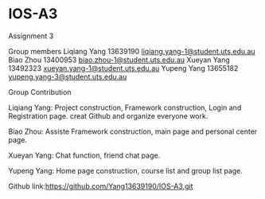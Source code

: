 # IOS-A3
Assignment 3

Group members 
Liqiang Yang 13639190 liqiang.yang-1@student.uts.edu.au
Biao Zhou 13400953    biao.zhou-1@student.uts.edu.au
Xueyan Yang 13492323  xueyan.yang-1@student.uts.edu.au
Yupeng Yang 13655182  yupeng.yang-3@student.uts.edu.au

Group Contribution

Liqiang Yang: Project construction, Framework construction, Login and Registration page. creat Github and organize everyone work.

Biao Zhou: Assiste Framework construction, main page and personal center page.

Xueyan Yang: Chat function, friend chat page.

Yupeng Yang: Home page construction, course list and group list page.


Github link:https://github.com/Yang13639190/IOS-A3.git
